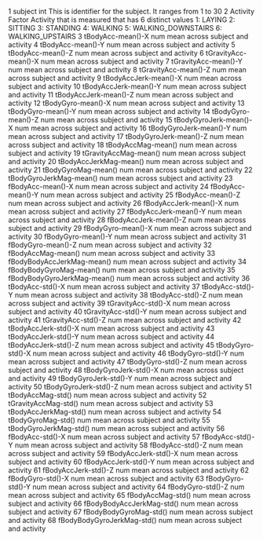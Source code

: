 1 	subject		int	This is identifier for the subject. It ranges from 1 to 30 
2 	Activity	Factor	Activity that is measured that has 6 distinct values
     1: LAYING
     2: SITTING
     3: STANDING
     4: WALKING
     5: WALKING_DOWNSTAIRS
     6: WALKING_UPSTAIRS
3 	tBodyAcc-mean()-X	num	mean across subject and activity
4 	tBodyAcc-mean()-Y	num	mean across subject and activity
5 	tBodyAcc-mean()-Z	num	mean across subject and activity
6 	tGravityAcc-mean()-X	num	mean across subject and activity
7 	tGravityAcc-mean()-Y	num	mean across subject and activity
8 	tGravityAcc-mean()-Z	num	mean across subject and activity
9 	tBodyAccJerk-mean()-X	num	mean across subject and activity
10	 tBodyAccJerk-mean()-Y	num	mean across subject and activity
11	 tBodyAccJerk-mean()-Z	num	mean across subject and activity
12	 tBodyGyro-mean()-X	num	mean across subject and activity
13 	tBodyGyro-mean()-Y	num	mean across subject and activity
14 	tBodyGyro-mean()-Z	num	mean across subject and activity
15 	tBodyGyroJerk-mean()-X	num	mean across subject and activity
16 	tBodyGyroJerk-mean()-Y	num	mean across subject and activity
17 	tBodyGyroJerk-mean()-Z	num	mean across subject and activity
18 	tBodyAccMag-mean()	num	mean across subject and activity
19 	tGravityAccMag-mean()	num	mean across subject and activity
20 	tBodyAccJerkMag-mean()	num	mean across subject and activity
21 	tBodyGyroMag-mean()	num	mean across subject and activity
22 	tBodyGyroJerkMag-mean()	num	mean across subject and activity
23 	fBodyAcc-mean()-X	num	mean across subject and activity
24 	fBodyAcc-mean()-Y	num	mean across subject and activity
25 	fBodyAcc-mean()-Z	num	mean across subject and activity
26 	fBodyAccJerk-mean()-X	num	mean across subject and activity
27 	fBodyAccJerk-mean()-Y	 num	mean across subject and activity
28 	fBodyAccJerk-mean()-Z	num	mean across subject and activity
29 	fBodyGyro-mean()-X	num	mean across subject and activity
30 	fBodyGyro-mean()-Y	num	mean across subject and activity
31 	fBodyGyro-mean()-Z	num	mean across subject and activity
32 	fBodyAccMag-mean()	num	mean across subject and activity
33 	fBodyBodyAccJerkMag-mean() 	num	mean across subject and activity
34 	fBodyBodyGyroMag-mean()	num	mean across subject and activity
35 	fBodyBodyGyroJerkMag-mean()	num	mean across subject and activity
36 	tBodyAcc-std()-X	num	mean across subject and activity
37 	tBodyAcc-std()-Y	num	mean across subject and activity
38 	tBodyAcc-std()-Z	num	mean across subject and activity
39 	tGravityAcc-std()-X	num	mean across subject and activity
40 	tGravityAcc-std()-Y	num	mean across subject and activity
41 	tGravityAcc-std()-Z	num	mean across subject and activity
42 	tBodyAccJerk-std()-X	num	mean across subject and activity
43 	tBodyAccJerk-std()-Y	num	mean across subject and activity
44 	tBodyAccJerk-std()-Z		num	mean across subject and activity
45 	tBodyGyro-std()-X 	num	mean across subject and activity
46 	tBodyGyro-std()-Y 	num	mean across subject and activity
47 	tBodyGyro-std()-Z 	num	mean across subject and activity
48 	tBodyGyroJerk-std()-X	num	mean across subject and activity
49 	tBodyGyroJerk-std()-Y	num	mean across subject and activity
50 	tBodyGyroJerk-std()-Z	num	mean across subject and activity
51 	tBodyAccMag-std()	num	mean across subject and activity
52 	tGravityAccMag-std()	num	mean across subject and activity
53 	tBodyAccJerkMag-std()	num	mean across subject and activity
54 	tBodyGyroMag-std()	num	mean across subject and activity
55 	tBodyGyroJerkMag-std()	num	mean across subject and activity
56 	fBodyAcc-std()-X	num	mean across subject and activity
57 	fBodyAcc-std()-Y	num	mean across subject and activity
58 	fBodyAcc-std()-Z	num	mean across subject and activity
59 	fBodyAccJerk-std()-X	num	mean across subject and activity
60 	fBodyAccJerk-std()-Y	num	mean across subject and activity
61 	fBodyAccJerk-std()-Z	num	mean across subject and activity
62 	fBodyGyro-std()-X	num	mean across subject and activity
63 	fBodyGyro-std()-Y	num	mean across subject and activity
64 	fBodyGyro-std()-Z	num	mean across subject and activity
65 	fBodyAccMag-std()	num	mean across subject and activity
66 	fBodyBodyAccJerkMag-std()	num	mean across subject and activity
67 	fBodyBodyGyroMag-std()	num	mean across subject and activity
68 	fBodyBodyGyroJerkMag-std()	num 	mean across subject and activity
